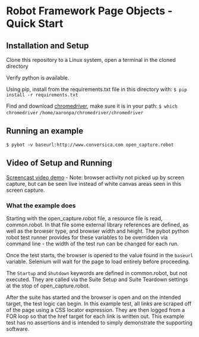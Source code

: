 # Robot Framework Page Objects - Quick Start


## Installation and Setup
Clone this repository to a Linux system, open a terminal in the cloned directory

Verify python is available.

Using pip, install from the requirements.txt file in this directory with:
`$ pip install -r requirements.txt`

Find and download [chromedriver](https://sites.google.com/a/chromium.org/chromedriver/downloads), make sure it is in your path:
`$ which chromedriver`
`/home/aaronpa/chromedriver/chromedriver`

## Running an example
`$ pybot -v baseurl:http://www.conversica.com open_capture.robot`

## Video of Setup and Running
[Screencast video demo](http://screencast.com/t/jhf74SbtYv5) - Note: browser activity not picked up by screen capture, but can be seen live instead of white canvas areas seen in this screen capture.

### What the example does
Starting with the open_capture.robot file, a resource file is read, common.robot. In that file some external library references are defined, as well as the browser type, and browser width and height. The pybot python robot test runner provides for these variables to be overridden via command line - the width of the test run can be changed for each run.

Once the test starts, the browser is opened to the value found in the `baseurl` variable. Selenium will wait for the page to load entirely before proceeding.

The `Startup` and `Shutdown` keywords are defined in common.robot, but not executed. They are called via the Suite Setup and Suite Teardown settings at the stop of open_capture.robot.

After the suite has started and the browser is open and on the intended target, the test logic can begin. In this example test, all links are scraped off of the page using a CSS locator expression. They are then logged from a FOR loop so that the href target for each link is written out. This example test has no assertions and is intended to simply demonstrate the supporting software.

 
